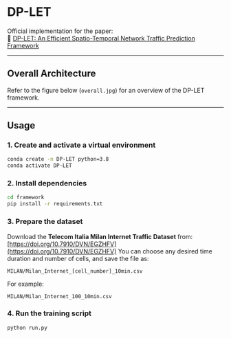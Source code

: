 # DP-LET

Official implementation for the paper:  
📄 [DP-LET: An Efficient Spatio-Temporal Network Traffic Prediction Framework](https://arxiv.org/abs/2504.03792)

---

## Overall Architecture

Refer to the figure below (`overall.jpg`) for an overview of the DP-LET framework.

---

## Usage

### 1. Create and activate a virtual environment
```bash
conda create -n DP-LET python=3.8
conda activate DP-LET
```

### 2. Install dependencies
```bash
cd framework
pip install -r requirements.txt
```

### 3. Prepare the dataset

Download the **Telecom Italia Milan Internet Traffic Dataset** from:  
[https://doi.org/10.7910/DVN/EGZHFV](https://doi.org/10.7910/DVN/EGZHFV)
You can choose any desired time duration and number of cells, and save the file as:
```
MILAN/Milan_Internet_[cell_number]_10min.csv
```
For example:
```
MILAN/Milan_Internet_100_10min.csv
```

### 4. Run the training script
```bash
python run.py
```

